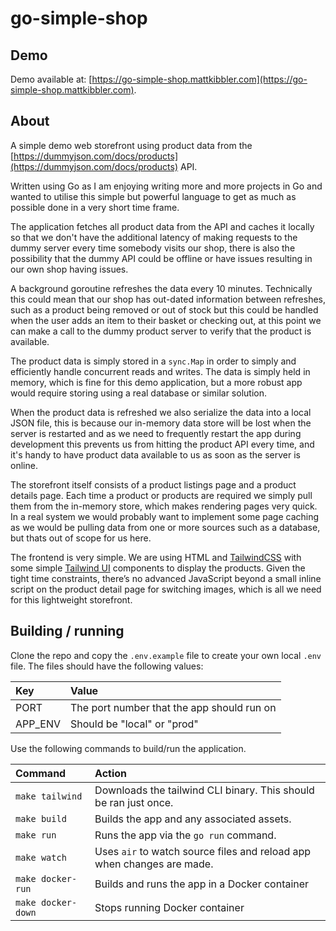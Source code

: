 # go-simple-shop

## Demo
Demo available at: [https://go-simple-shop.mattkibbler.com](https://go-simple-shop.mattkibbler.com).

## About

A simple demo web storefront using product data from the [https://dummyjson.com/docs/products](https://dummyjson.com/docs/products) API.

Written using Go as I am enjoying writing more and more projects in Go and wanted to utilise this simple but powerful language to get as much as possible done in a very short time frame.

The application fetches all product data from the API and caches it locally so that we don't have the additional latency of making requests to the dummy server every time somebody visits our shop, there is also the possibility that the dummy API could be offline or have issues resulting in our own shop having issues.

A background goroutine refreshes the data every 10 minutes. Technically this could mean that our shop has out-dated information between refreshes, such as a product being removed or out of stock but this could be handled  when the user adds an item to their basket or checking out, at this point we can make a call to the dummy product server to verify that the product is available.

The product data is simply stored in a `sync.Map` in order to simply and efficiently handle concurrent reads and writes. The data is simply held in memory, which is fine for this demo application, but a more robust app would require storing using a real database or similar solution.

When the product data is refreshed we also serialize the data into a local JSON file, this is because our in-memory data store will be lost when the server is restarted and as we need to frequently restart the app during development this prevents us from hitting the product API every time, and it's handy to have product data available to us as soon as the server is online.

The storefront itself consists of a product listings page and a product details page. Each time a product or products are required we simply pull them from the in-memory store, which makes rendering pages very quick. In a real system we would probably want to implement some page caching as we would be pulling data from one or more sources such as a database, but thats out of scope for us here.

The frontend is very simple. We are using HTML and [TailwindCSS](https://tailwindcss.com) with some simple [Tailwind UI](https://tailwindui.com) components to display the products. Given the tight time constraints, there’s no advanced JavaScript beyond a small inline script on the product detail page for switching images, which is all we need for this lightweight storefront.

## Building / running

Clone the repo and copy the `.env.example` file to create your own local `.env` file. The files should have the following values:

| Key                | Value                                          |
| :------------------| :--------------------------------------------- |
| PORT               | The port number that the app should run on     |
| APP_ENV            | Should be "local" or "prod"                    |

Use the following commands to build/run the application.

| Command                | Action                                           |
| :--------------------- | :----------------------------------------------- |
| `make tailwind`        | Downloads the tailwind CLI binary. This should be ran just once.           |
| `make build`           | Builds the app and any associated assets.             |
| `make run`             | Runs the app via the `go run` command.       |
| `make watch`           | Uses `air` to watch source files and reload app when changes are made.       |
| `make docker-run`      | Builds and runs the app in a Docker container     |
| `make docker-down`     | Stops running Docker container     |
